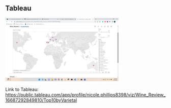 ## Tableau

<img src="static/images/tableau.png"  height="200"/>

Link to Tableau: https://public.tableau.com/app/profile/nicole.phillips8398/viz/Wine_Review_16687292849810/Top10byVarietal

